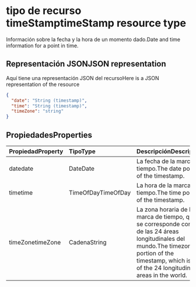 # <a name="timestamp-resource-type"></a><span data-ttu-id="17da8-101">tipo de recurso timeStamp</span><span class="sxs-lookup"><span data-stu-id="17da8-101">timeStamp resource type</span></span>

<span data-ttu-id="17da8-102">Información sobre la fecha y la hora de un momento dado.</span><span class="sxs-lookup"><span data-stu-id="17da8-102">Date and time information for a point in time.</span></span>

## <a name="json-representation"></a><span data-ttu-id="17da8-103">Representación JSON</span><span class="sxs-lookup"><span data-stu-id="17da8-103">JSON representation</span></span>

<span data-ttu-id="17da8-104">Aquí tiene una representación JSON del recurso</span><span class="sxs-lookup"><span data-stu-id="17da8-104">Here is a JSON representation of the resource</span></span>

<!-- {
  "blockType": "resource",
  "optionalProperties": [

  ],
  "@odata.type": "microsoft.graph.timeStamp"
}-->

```json
{
  "date": "String (timestamp)",
  "time": "String (timestamp)",
  "timeZone": "string"
}

```
## <a name="properties"></a><span data-ttu-id="17da8-105">Propiedades</span><span class="sxs-lookup"><span data-stu-id="17da8-105">Properties</span></span>
| <span data-ttu-id="17da8-106">Propiedad</span><span class="sxs-lookup"><span data-stu-id="17da8-106">Property</span></span>       | <span data-ttu-id="17da8-107">Tipo</span><span class="sxs-lookup"><span data-stu-id="17da8-107">Type</span></span>    |<span data-ttu-id="17da8-108">Descripción</span><span class="sxs-lookup"><span data-stu-id="17da8-108">Description</span></span>|
|:---------------|:--------|:----------|
|<span data-ttu-id="17da8-109">date</span><span class="sxs-lookup"><span data-stu-id="17da8-109">date</span></span>|<span data-ttu-id="17da8-110">Date</span><span class="sxs-lookup"><span data-stu-id="17da8-110">Date</span></span>|<span data-ttu-id="17da8-111">La fecha de la marca de tiempo.</span><span class="sxs-lookup"><span data-stu-id="17da8-111">The date portion of the timestamp.</span></span>|
|<span data-ttu-id="17da8-112">time</span><span class="sxs-lookup"><span data-stu-id="17da8-112">time</span></span>|<span data-ttu-id="17da8-113">TimeOfDay</span><span class="sxs-lookup"><span data-stu-id="17da8-113">TimeOfDay</span></span>|<span data-ttu-id="17da8-114">La hora de la marca de tiempo.</span><span class="sxs-lookup"><span data-stu-id="17da8-114">The time portion of the timestamp.</span></span>|
|<span data-ttu-id="17da8-115">timeZone</span><span class="sxs-lookup"><span data-stu-id="17da8-115">timeZone</span></span>|<span data-ttu-id="17da8-116">Cadena</span><span class="sxs-lookup"><span data-stu-id="17da8-116">String</span></span>|<span data-ttu-id="17da8-117">La zona horaria de la marca de tiempo, que se corresponde con una de las 24 áreas longitudinales del mundo.</span><span class="sxs-lookup"><span data-stu-id="17da8-117">The timezone portion of the timestamp, which is one of the 24 longitudinal areas in the world.</span></span>|

<!-- uuid: 8fcb5dbc-d5aa-4681-8e31-b001d5168d79
2015-10-25 14:57:30 UTC -->
<!-- {
  "type": "#page.annotation",
  "description": "timeStamp resource",
  "keywords": "",
  "section": "documentation",
  "tocPath": ""
}-->